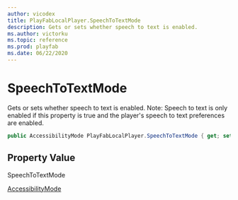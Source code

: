 ```yaml
---
author: vicodex
title: PlayFabLocalPlayer.SpeechToTextMode
description: Gets or sets whether speech to text is enabled.
ms.author: victorku
ms.topic: reference
ms.prod: playfab
ms.date: 06/22/2020
---
```


# SpeechToTextMode

Gets or sets whether speech to text is enabled. Note: Speech to text is only enabled if this property is true and the player's speech to text preferences are enabled.

```csharp
public AccessibilityMode PlayFabLocalPlayer.SpeechToTextMode { get; set; }
```

## Property Value

SpeechToTextMode

[AccessibilityMode](../../../enums/partyunityaccessibilitymode.md)
